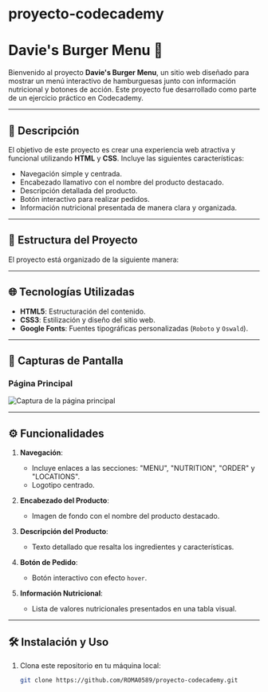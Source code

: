 # proyecto-codecademy
# Davie's Burger Menu 🍔

Bienvenido al proyecto **Davie's Burger Menu**, un sitio web diseñado para mostrar un menú interactivo de hamburguesas junto con información nutricional y botones de acción. Este proyecto fue desarrollado como parte de un ejercicio práctico en Codecademy.

---

## 🚀 Descripción

El objetivo de este proyecto es crear una experiencia web atractiva y funcional utilizando **HTML** y **CSS**. Incluye las siguientes características:
- Navegación simple y centrada.
- Encabezado llamativo con el nombre del producto destacado.
- Descripción detallada del producto.
- Botón interactivo para realizar pedidos.
- Información nutricional presentada de manera clara y organizada.

---

## 📂 Estructura del Proyecto

El proyecto está organizado de la siguiente manera:


---

## 🌐 Tecnologías Utilizadas

- **HTML5**: Estructuración del contenido.
- **CSS3**: Estilización y diseño del sitio web.
- **Google Fonts**: Fuentes tipográficas personalizadas (`Roboto` y `Oswald`).

---

## 📸 Capturas de Pantalla

### Página Principal
![Captura de la página principal](https://via.placeholder.com/800x400.png?text=Captura+de+Davie's+Burger+Menu)

---

## ⚙️ Funcionalidades

1. **Navegación**:
   - Incluye enlaces a las secciones: "MENU", "NUTRITION", "ORDER" y "LOCATIONS".
   - Logotipo centrado.

2. **Encabezado del Producto**:
   - Imagen de fondo con el nombre del producto destacado.

3. **Descripción del Producto**:
   - Texto detallado que resalta los ingredientes y características.

4. **Botón de Pedido**:
   - Botón interactivo con efecto `hover`.

5. **Información Nutricional**:
   - Lista de valores nutricionales presentados en una tabla visual.

---

## 🛠️ Instalación y Uso

1. Clona este repositorio en tu máquina local:
   ```bash
   git clone https://github.com/ROMA0589/proyecto-codecademy.git
